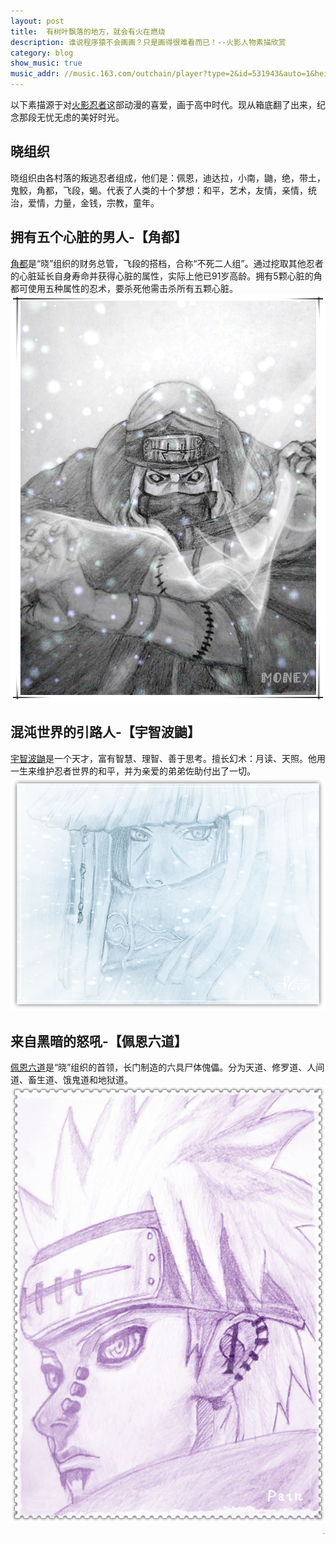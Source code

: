 ```yaml
---
layout: post
title:  有树叶飘落的地方，就会有火在燃烧
description: 谁说程序猿不会画画？只是画得很难看而已！--火影人物素描欣赏
category: blog
show_music: true
music_addr: //music.163.com/outchain/player?type=2&id=531943&auto=1&height=32
---
```

以下素描源于对[火影忍者][4]这部动漫的喜爱，画于高中时代。现从箱底翻了出来，纪念那段无忧无虑的美好时光。

## 晓组织
晓组织由各村落的叛逃忍者组成，他们是：佩恩，迪达拉，小南，鼬，绝，带土，鬼鲛，角都，飞段，蝎。代表了人类的十个梦想：和平，艺术，友情，亲情，统治，爱情，力量，金钱，宗教，童年。

## 拥有五个心脏的男人-【角都】
[角都][1]是“晓”组织的财务总管，飞段的搭档，合称“不死二人组”。通过挖取其他忍者的心脏延长自身寿命并获得心脏的属性，实际上他已91岁高龄。拥有5颗心脏的角都可使用五种属性的忍术，要杀死他需击杀所有五颗心脏。
![角都素描](/images/paintings/IMG_JaoDu_D.jpg)

## 混沌世界的引路人-【宇智波鼬】
[宇智波鼬][2]是一个天才，富有智慧、理智、善于思考。擅长幻术：月读、天照。他用一生来维护忍者世界的和平，并为亲爱的弟弟佐助付出了一切。
![宇智波鼬素描](/images/paintings/IMG_You_D.jpg)

## 来自黑暗的怒吼-【佩恩六道】
[佩恩六道][3]是“晓”组织的首领，长门制造的六具尸体傀儡。分为天道、修罗道、人间道、畜生道、饿鬼道和地狱道。
![天道素描](/images/paintings/IMG_Pain_D.jpg)


<div style="color:blue;font-size:1px;" align="right">未完待续...</div>

[HZJun]: http://Nh-touch.github.io/  "HZJun"
[1]: https://baike.baidu.com/item/%E8%A7%92%E9%83%BD
[2]: https://baike.baidu.com/item/%E5%AE%87%E6%99%BA%E6%B3%A2%E9%BC%AC
[3]: https://baike.baidu.com/item/%E4%BD%A9%E6%81%A9/8144641
[4]: https://baike.baidu.com/item/%E7%81%AB%E5%BD%B1%E5%BF%8D%E8%80%85/8702
